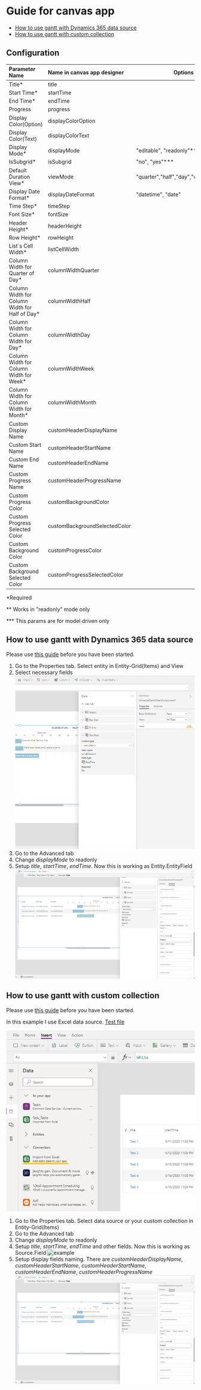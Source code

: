 # Guide for canvas app

- [How to use gantt with Dynamics 365 data source](/Canvas%20Guide.md#how-to-use-gantt-with-dynamics-365-data-source)
- [How to use gantt with custom collection](/Canvas%20Guide.md#how-to-use-gantt-with-custom-collection)

## Configuration

| Parameter Name                                  | Name in canvas app designer   | Options                               |
| :---------------------------------------------- | :---------------------------- | ------------------------------------- |
| Title\*                                         | title                         |
| Start Time\*                                    | startTime                     |
| End Time\*                                      | endTime                       |
| Progress                                        | progress                      |
| Display Color(Option)                           | displayColorOption            |
| Display Color(Text)                             | displayColorText              |
| Display Mode\*                                  | displayMode                   | "editable", "readonly"\*\*            |
| IsSubgrid\*                                     | isSubgrid                     | "no", "yes"\*\*\*                     |
| Default Duration View\*                         | viewMode                      | "quarter","half","day","week","month" |
| Display Date Format\*                           | displayDateFormat             | "datetime", "date"                    |
| Time Step\*                                     | timeStep                      |
| Font Size\*                                     | fontSize                      |
| Header Height\*                                 | headerHeight                  |
| Row Height\*                                    | rowHeight                     |
| List`s Cell Width\*                             | listCellWidth                 |
| Column Width for Quarter of Day\*               | columnWidthQuarter            |
| Column Width for Column Width for Half of Day\* | columnWidthHalf               |
| Column Width for Column Width for Day\*         | columnWidthDay                |
| Column Width for Column Width for Week\*        | columnWidthWeek               |
| Column Width for Column Width for Month\*       | columnWidthMonth              |
| Custom Display Name                             | customHeaderDisplayName       |
| Custom Start Name                               | customHeaderStartName         |
| Custom End Name                                 | customHeaderEndName           |
| Custom Progress Name                            | customHeaderProgressName      |
| Custom Progress Color                           | customBackgroundColor         |
| Custom Progress Selected Color                  | customBackgroundSelectedColor |
| Custom Background Color                         | customProgressColor           |
| Custom Background Selected Color                | customProgressSelectedColor   |

\*Required

\*\* Works in "readonly" mode only

\*\*\* This params are for model driven only

## How to use gantt with Dynamics 365 data source

Please use [this guide](https://docs.microsoft.com/en-us/powerapps/developer/component-framework/component-framework-for-canvas-apps) before you have been started.

1. Go to the Properties tab. Select entity in Entity-Grid(Items) and View
2. Select necessary fields
   ![example](./DocumentationAssets/ganttCanvasWithDStep1.png)
3. Go to the Advanced tab
4. Change _displayMode_ to readonly
5. Setup _title_, _startTime_, _endTime_. Now this is working as Entity.EntityField
   ![example](./DocumentationAssets/ganttCanvasWithDStep5.png)

## How to use gantt with custom collection

Please use [this guide](https://docs.microsoft.com/en-us/powerapps/developer/component-framework/component-framework-for-canvas-apps) before you have been started.

In this example I use Excel data source. [Test file](./DocumentationAssets/TasksList.xlsx?raw=true)

![example](./DocumentationAssets/ganttCanvasWithCStep0.png)

1. Go to the Properties tab. Select data source or your custom collection in Entity-Grid(Items)
2. Go to the Advanced tab
3. Change _displayMode_ to readonly
4. Setup _title_, _startTime_, _endTime_ and other fields. Now this is working as Source.Field
   ![example](./DocumentationAssets/ganttCanvasWithDStep4.png)
5. Setup display fields naming. There are _customHeaderDisplayName_, _customHeaderStartName_, _customHeaderStartName_, _customHeaderEndName_, _customHeaderProgressName_
   ![example](./DocumentationAssets/ganttCanvasWithDStep5.png)
